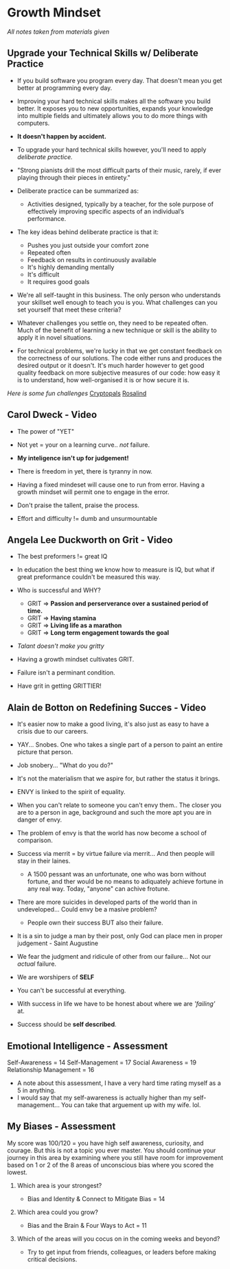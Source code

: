 # Growth Mindset

*All notes taken from materials given*

## Upgrade your Technical Skills w/ Deliberate Practice

- If you build software you program every day. That doesn't mean you get better at programming every day.

- Improving your hard technical skills makes all the software you build better. It exposes you to new opportunities, expands your knowledge into multiple fields and ultimately allows you to do more things with computers.

- **It doesn't happen by accident.**

- To upgrade your hard technical skills however, you'll need to apply *deliberate practice.*

- "Strong pianists drill the most difficult parts of their music, rarely, if ever playing through their pieces in entirety."

- Deliberate practice can be summarized as:
    - Activities designed, typically by a teacher, for the sole purpose of effectively improving specific aspects of an individual’s performance.

- The key ideas behind deliberate practice is that it:
    - Pushes you just outside your comfort zone
    - Repeated often
    - Feedback on results in continuously available
    - It's highly demanding mentally
    - It's difficult
    - It requires good goals

- We're all self-taught in this business. The only person who understands your skillset well enough to teach you is you. What challenges can you set yourself that meet these criteria?

- Whatever challenges you settle on, they need to be repeated often. Much of the benefit of learning a new technique or skill is the ability to apply it in novel situations.

- For technical problems, we're lucky in that we get constant feedback on the correctness of our solutions. The code either runs and produces the desired output or it doesn't. It's much harder however to get good quality feedback on more subjective measures of our code: how easy it is to understand, how well-organised it is or how secure it is.

*Here is some fun challenges*
[Cryptopals](https://web.archive.org/web/20160620111206/http://cryptopals.com/)
[Rosalind](https://web.archive.org/web/20160607102654/http://rosalind.info/about/)

## Carol Dweck - Video

- The power of "YET"

- Not yet = your on a learning curve.. *not* failure.

- **My inteligence isn't up for judgement!**

- There is freedom in yet, there is tyranny in now.

- Having a fixed mindeset will cause one to run from error. Having a growth mindset will permit one to engage in the error.

- Don't praise the tallent, praise the process.

- Effort and difficulty != dumb and unsurmountable

## Angela Lee Duckworth on Grit - Video

- The best preformers != great IQ

- In education the best thing we know how to measure is IQ, but what if great preformance couldn't be measured this way. 

- Who is successful and WHY?
    - GRIT => **Passion and perserverance over a sustained period of time.**
    - GRIT => **Having stamina**
    - GRIT => **Living life as a marathon**
    - GRIT => **Long term engagement towards the goal**

- *Talant doesn't make you gritty*

- Having a growth mindset cultivates GRIT.

- Failure isn't a perminant condition.

- Have grit in getting GRITTIER!

## Alain de Botton on Redefining Succes - Video

- It's easier now to make a good living, it's also just as easy to have a crisis due to our careers.

- YAY... Snobes. One who takes a single part of a person to paint an entire picture that person.

- Job snobery... "What do you do?"

- It's not the materialism that we aspire for, but rather the status it brings.

- ENVY is linked to the spirit of equality.

- When you can't relate to someone you can't envy them.. The closer you are to a person in age, background and such the more apt you are in danger of envy.

- The problem of envy is that the world has now become a school of comparison.

- Success via merrit = by virtue failure via merrit... And then people will stay in their laines.
    - A 1500 pessant was an unfortunate, one who was born without fortune, and ther would be no means to adiquately achieve fortune in any real way. Today, "anyone" can achive frotune.

- There are more suicides in developed parts of the world than in undeveloped... Could envy be a masive problem?
    - People own their success BUT also their failure.

- It is a sin to judge a man by their post, only God can place men in proper judgement - Saint Augustine

- We fear the judgment and ridicule of other from our failure... Not our *actual* failure.

- We are worshipers of **SELF**

- You can't be successful at everything.

- With success in life we have to be honest about where we are *'failing'* at.

- Success should be **self described**.

## Emotional Intelligence - Assessment

Self-Awareness = 14
Self-Management = 17
Social Awareness = 19
Relationship Management = 16

* A note about this assessment, I have a very hard time rating myself as a 5 in anything.
* I would say that my self-awareness is actually higher than my self-management... You can take that arguement up with my wife. lol.

## My Biases - Assessment

My score was 100/120 = you have high self awareness, curiosity, and courage. But this is not a
topic you ever master. You should continue your journey in this area by examining where you still have room
for improvement based on 1 or 2 of the 8 areas of unconscious bias where you scored the lowest.

1. Which area is your strongest?
    - Bias and Identity & Connect to Mitigate Bias = 14

2. Which area could you grow?
    - Bias and the Brain & Four Ways to Act = 11

3. Which of the areas will you cocus on in the coming weeks and beyond?
    - Try to get input from friends, colleagues, or leaders before making critical decisions.